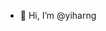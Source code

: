 - 👋 Hi, I’m @yiharng

<!---
yiharng/yiharng is a ✨ special ✨ repository because its `README.md` (this file) appears on your GitHub profile.
You can click the Preview link to take a look at your changes.
--->
